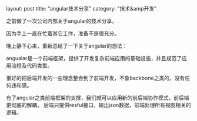 layout: post
title: "angular技术分享"
category: "技术&amp开发"

之前做了一次公司内部关于angular的技术分享。

因为手上一直在忙着其它工作，准备不是很充分。

晚上静下心来，重新总结了一下关于angular的想法：

angualar是一个前端框架，提供了开发复杂前端应用的基础设施，并且规范了应用流程及代码类型。

很好的把后端开发的一些理念整合到了前端开发，不象backbone之类的，没有任何违和感。

有了angular之类前端框架的支撑，我们就可以应用新的前后端协作模式，前后端更彻底的解耦，
后端只提供resful接口，输出json数据，前端处理所有视图相关的逻辑。
